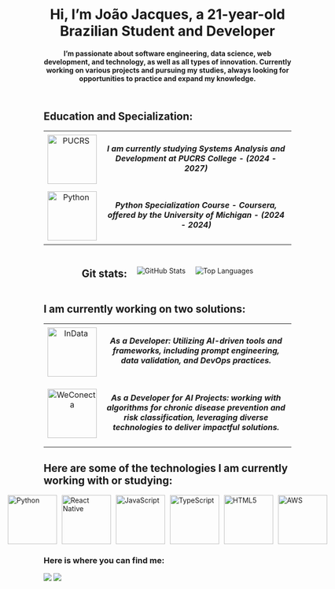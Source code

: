 <!-- Readme -->
<header>
<h1>Hi, I’m João Jacques, a 21-year-old Brazilian Student and Developer</h1>
<h4>
I’m passionate about software engineering, data science, web development, and technology, as well as all types of innovation.
Currently working on various projects and pursuing my studies, always looking for opportunities to practice and expand my knowledge.
</h4>
</header>
<body>
<!-- Education -->
<table>
    <H2>Education and Specialization:</H2>
  <tr>
    <td style="text-align: center; vertical-align: middle;">
      <a href="https://www.linkedin.com/school/pucrs/" target="_blank"><img src="https://media.licdn.com/dms/image/v2/D4D0BAQH_yE9x9ddXkg/company-logo_200_200/company-logo_200_200/0/1696529966936?e=1740614400&v=beta&t=YI-Xp3V9NwRTzvOBfcQ7-s7onhmaWiQj-Lj6VTS7LIE" width="100" alt="PUCRS"></a> 
    </td>
    <td style="text-align: center; vertical-align: middle;">
      <h5>I am currently studying Systems Analysis and Development at PUCRS College - (2024 - 2027)</h5>
    </td>
  </tr>
  <tr>
    <td style="text-align: center; vertical-align: middle;">
      <a href="https://coursera.org/share/3a8f54f2898950863d58e4284a6c1ddd" target="_blank"><img src="https://media.licdn.com/dms/image/v2/C4E0BAQFGfERBPGurCg/company-logo_100_100/company-logo_100_100/0/1631307390795?e=1740614400&v=beta&t=MAH92b39pz9FfgWHD4FlnXQaCvlh7RIGGysesDwrM_s" width="100" alt="Python"></a> 
    </td>
    <td style="text-align: center; vertical-align: middle;">
      <h5>Python Specialization Course - Coursera, offered by the University of Michigan - (2024 - 2024)</h5>
    </td>
  </tr>
</table>
<div style="display: flex; justify-content: center; align-items: center; gap: 20px;">
<!-- Github stats -->
<H2>Git stats:</H2>
  <picture>
    <source
      srcset="https://github-readme-stats.vercel.app/api?username=Joao-Jacques&show_icons=true&text_color=ffffff&icon_color=ffffff&bg_color=00000000"
      media="(prefers-color-scheme: dark)"
    />
    <source
      srcset="https://github-readme-stats.vercel.app/api?username=Joao-Jacques&show_icons=true&text_color=ffffff&icon_color=ffffff&bg_color=ffffff00"
      media="(prefers-color-scheme: light)"
    />
    <img
      src="https://github-readme-stats.vercel.app/api?username=Joao-Jacques&show_icons=true&text_color=ffffff&icon_color=ffffff&bg_color=00000000"
      alt="GitHub Stats"
    />
  </picture>
  <!-- Top Languages Card -->
  <img
    src="https://github-readme-stats.vercel.app/api/top-langs/?username=Joao-Jacques&layout=compact&text_color=ffffff&bg_color=00000000"
    alt="Top Languages"
  />
</div>
<!-- Companys -->
</div>
  <H2>I am currently working on two solutions:</H2>
<table align="center">
  <tr>
    <td style="text-align: center; vertical-align: middle;">
      <a href="https://www.linkedin.com/company/indata-digital/" target="_blank"><img src="https://media.licdn.com/dms/image/v2/D4E0BAQHVW4b6bdS2JA/company-logo_200_200/company-logo_200_200/0/1730998000441/indata_digital_logo?e=1740614400&v=beta&t=UZrBifdZedllfZCpb8ZGjJ6Ipl3f5dvvGURU6t0Jjqo" width="100" alt="InData"></a> 
    </td>
    <td style="text-align: center; vertical-align: middle;">
      <h5>As a Developer: Utilizing AI-driven tools and frameworks, including prompt engineering, data validation, and DevOps practices.</h5>
    </td>
  </tr>
  <tr>
    <td style="text-align: center; vertical-align: middle;">
      <a href="https://www.linkedin.com/company/we-conecta/" target="_blank"><img src="https://media.licdn.com/dms/image/v2/C560BAQE1ZY2BHYApWw/company-logo_200_200/company-logo_200_200/0/1655304313913/we_conecta_logo?e=1740614400&v=beta&t=EiWSCCOyhjPlyotd6wZolDD1mKuGtFVtDjAdB3PnCik" width="100" alt="WeConecta"></a> 
    </td>
    <td style="text-align: center; vertical-align: middle;">
      <h5>As a Developer for AI Projects: working with algorithms for chronic disease prevention and risk classification, leveraging diverse technologies to deliver impactful solutions.</h5>
    </td>
  </tr>
</table>
<!-- Technologies -->
<H2>Here are some of the technologies I am currently working with or studying:</H2>
</body>
<div style="display: flex; justify-content: center; align-items: center; gap: 10px;">
    <img src="https://img.icons8.com/?size=100&id=13441&format=png&color=000000" width="100" alt="Python">
    <img src="https://img.icons8.com/?size=100&id=asWSSTBrDlTW&format=png&color=000000" width="100" alt="React Native">
    <img src="https://img.icons8.com/?size=100&id=108784&format=png&color=000000" width="100" alt="JavaScript">
    <img src="https://img.icons8.com/?size=100&id=uJM6fQYqDaZK&format=png&color=000000" width="100" alt="TypeScript">
    <img src="https://img.icons8.com/?size=100&id=20909&format=png&color=000000" width="100" alt="HTML5">
    <img src="https://img.icons8.com/?size=100&id=33039&format=png&color=000000" width="100" alt="AWS">
</div>
<footer> 
  <H3> Here is where you can find me:</H3>
  <a href = "mailto:jjacques.amann@gmail.com" target="_blank"><img src="https://img.shields.io/badge/-Gmail-%23333?style=for-the-badge&logo=gmail&logoColor=red" target="_blank"></a>
  <a href="https://www.linkedin.com/in/dev-joaojacques/" target="_blank"><img src="https://img.shields.io/badge/-LinkedIn-%230077B5?style=for-the-badge&logo=linkedin&logoColor=white" target="_blank"></a> 
</footer>
